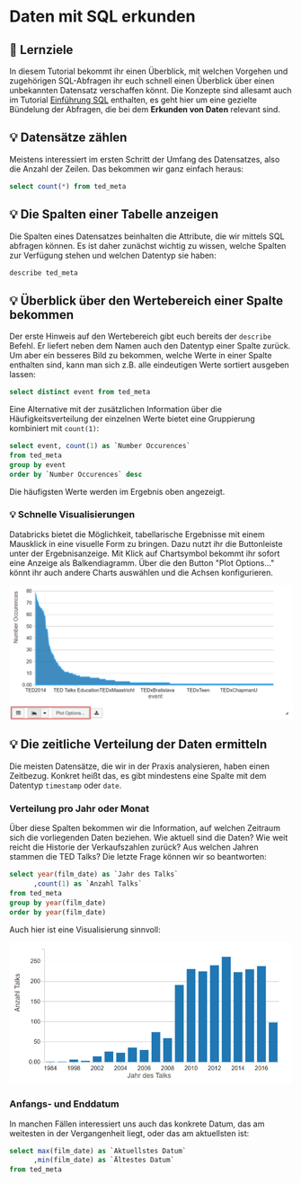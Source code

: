 # Daten mit SQL erkunden

## 🎯 Lernziele

In diesem Tutorial bekommt ihr einen Überblick, mit welchen Vorgehen und zugehörigen SQL-Abfragen ihr euch schnell einen Überblick über einen unbekannten Datensatz verschaffen könnt. Die Konzepte sind allesamt auch im Tutorial [Einführung SQL](einfuehrung-sql/) enthalten, es geht hier um eine gezielte Bündelung der Abfragen, die bei dem **Erkunden von Daten** relevant sind.

## 💡 Datensätze zählen

Meistens interessiert im ersten Schritt der Umfang des Datensatzes, also die Anzahl der Zeilen. Das bekommen wir ganz einfach heraus:

```sql
select count(*) from ted_meta
```

## 💡 Die Spalten einer Tabelle anzeigen

Die Spalten eines Datensatzes beinhalten die Attribute, die wir mittels SQL abfragen können. Es ist daher zunächst wichtig zu wissen, welche Spalten zur Verfügung stehen und welchen Datentyp sie haben:

```sql
describe ted_meta
```

## 💡 Überblick über den Wertebereich einer Spalte bekommen

Der erste Hinweis auf den Wertebereich gibt euch bereits der `describe` Befehl. Er liefert neben dem Namen auch den Datentyp einer Spalte zurück. Um aber ein besseres Bild zu bekommen, welche Werte in einer Spalte enthalten sind, kann man sich z.B. alle eindeutigen Werte sortiert ausgeben lassen:

```sql
select distinct event from ted_meta
```

Eine Alternative mit der zusätzlichen Information über die Häufigkeitsverteilung der einzelnen Werte bietet  eine Gruppierung kombiniert mit `count(1)`:

```sql
select event, count(1) as `Number Occurences`
from ted_meta
group by event
order by `Number Occurences` desc
```

Die häufigsten Werte werden im Ergebnis oben angezeigt.

### 💡 Schnelle Visualisierungen

Databricks bietet die Möglichkeit, tabellarische Ergebnisse mit einem Mausklick in eine visuelle Form zu bringen. Dazu nutzt ihr die Buttonleiste unter der Ergebnisanzeige. Mit Klick auf Chartsymbol bekommt ihr sofort eine Anzeige als Balkendiagramm. Über die den Button "Plot Options..." könnt ihr auch andere Charts auswählen und die Achsen konfigurieren.

![Die Anzahl Talks pro Event als Area-Chart.](../../.gitbook/assets/image%20%289%29.png)

## 💡 Die zeitliche Verteilung der Daten ermitteln

Die meisten Datensätze, die wir in der Praxis analysieren, haben einen Zeitbezug. Konkret heißt das, es gibt mindestens eine Spalte mit dem Datentyp `timestamp` oder `date`.

### Verteilung pro Jahr oder Monat

Über diese Spalten bekommen wir die Information, auf welchen Zeitraum sich die vorliegenden Daten beziehen. Wie aktuell sind die Daten? Wie weit reicht die Historie der Verkaufszahlen zurück? Aus welchen Jahren stammen die TED Talks? Die letzte Frage können wir so beantworten:

```sql
select year(film_date) as `Jahr des Talks`
      ,count(1) as `Anzahl Talks`
from ted_meta
group by year(film_date)
order by year(film_date)
```

Auch hier ist eine Visualisierung sinnvoll:

![](../../.gitbook/assets/image%20%282%29.png)

### Anfangs- und Enddatum

In manchen Fällen interessiert uns auch das konkrete Datum, das am weitesten in der Vergangenheit liegt, oder das am aktuellsten ist:

```sql
select max(film_date) as `Aktuellstes Datum`
      ,min(film_date) as `Ältestes Datum`
from ted_meta
```

